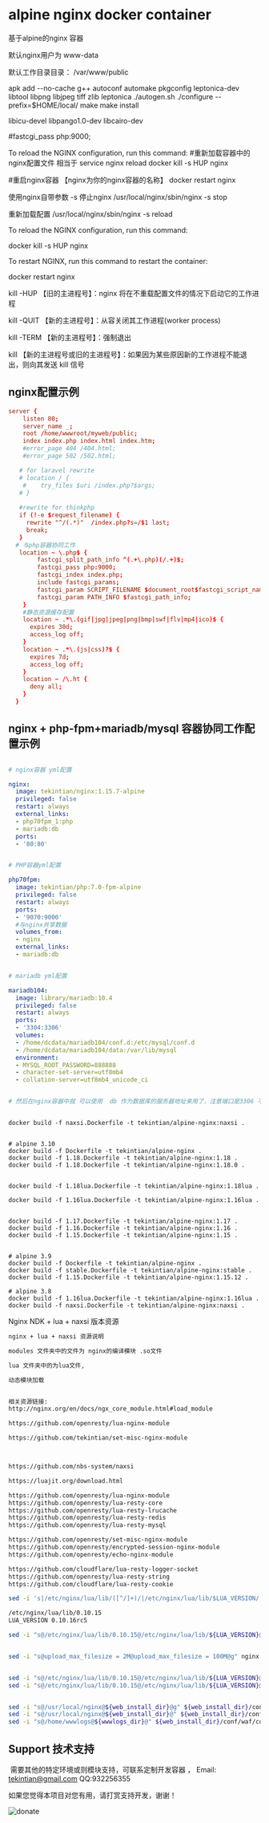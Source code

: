# alpine nginx docker container

基于alpine的nginx 容器

默认nginx用户为 www-data

默认工作目录目录： /var/www/public


apk add --no-cache g++ autoconf automake pkgconfig leptonica-dev libtool libpng libjpeg tiff zlib leptonica
./autogen.sh
./configure --prefix=$HOME/local/
make
make install

libicu-devel  libpango1.0-dev  libcairo-dev


#fastcgi_pass php:9000;


To reload the NGINX configuration, run this command:
#重新加载容器中的nginx配置文件 相当于 service nginx reload
docker kill -s HUP nginx

#重启nginx容器 【nginx为你的nginx容器的名称】
docker restart nginx


使用nginx自带参数 -s 停止nginx
/usr/local/nginx/sbin/nginx -s stop

重新加载配置
/usr/local/nginx/sbin/nginx -s reload


To reload the NGINX configuration, run this command:

docker kill -s HUP nginx

To restart NGINX, run this command to restart the container:

docker restart nginx



kill -HUP 【旧的主进程号】：nginx 将在不重载配置文件的情况下启动它的工作进程

kill -QUIT 【新的主进程号】：从容关闭其工作进程(worker process)

kill -TERM 【新的主进程号】：强制退出

kill 【新的主进程号或旧的主进程号】：如果因为某些原因新的工作进程不能退出，则向其发送 kill 信号



## nginx配置示例

```conf
server {
    listen 80;
    server_name _;
    root /home/wwwroot/myweb/public;
    index index.php index.html index.htm;
    #error_page 404 /404.html;
    #error_page 502 /502.html;

   # for laravel rewrite
   # location / {
    #    try_files $uri /index.php?$args;
   # }
   
   #rewrite for thinkphp
   if (!-e $request_filename) {
     rewrite "^/(.*)"  /index.php?s=/$1 last;
     break;
   }
  # 与php容器协同工作
   location ~ \.php$ {
        fastcgi_split_path_info ^(.+\.php)(/.+)$;
        fastcgi_pass php:9000;
        fastcgi_index index.php;
        include fastcgi_params;
        fastcgi_param SCRIPT_FILENAME $document_root$fastcgi_script_name;
        fastcgi_param PATH_INFO $fastcgi_path_info;
    }
    #静态资源缓存配置
    location ~ .*\.(gif|jpg|jpeg|png|bmp|swf|flv|mp4|ico)$ {
      expires 30d;
      access_log off;
    }
    location ~ .*\.(js|css)?$ {
      expires 7d;
      access_log off;
    }
    location ~ /\.ht {
      deny all;
    }
  }
```



## nginx + php-fpm+mariadb/mysql 容器协同工作配置示例

```yml

# nginx容器 yml配置

nginx:
  image: tekintian/nginx:1.15.7-alpine
  privileged: false
  restart: always
  external_links:
  - php70fpm_1:php
  - mariadb:db
  ports:
  - '80:80'


# PHP容器yml配置

php70fpm:
  image: tekintian/php:7.0-fpm-alpine
  privileged: false
  restart: always
  ports:
  - '9070:9000'
  #与nginx共享数据
  volumes_from:
  - nginx
  external_links:
  - mariadb:db


# mariadb yml配置

mariadb104:
  image: library/mariadb:10.4
  privileged: false
  restart: always
  ports:
  - '3304:3306'
  volumes:
  - /home/dcdata/mariadb104/conf.d:/etc/mysql/conf.d
  - /home/dcdata/mariadb104/data:/var/lib/mysql
  environment:
  - MYSQL_ROOT_PASSWORD=888888
  - character-set-server=utf8mb4
  - collation-server=utf8mb4_unicode_ci


# 然后在nginx容器中就 可以使用  db 作为数据库的服务器地址来用了，注意端口是3306 不是你对外暴露的端口。
```

~~~shell

docker build -f naxsi.Dockerfile -t tekintian/alpine-nginx:naxsi .


# alpine 3.10
docker build -f Dockerfile -t tekintian/alpine-nginx .
docker build -f 1.18.Dockerfile -t tekintian/alpine-nginx:1.18 .
docker build -f 1.18.Dockerfile -t tekintian/alpine-nginx:1.18.0 .


docker build -f 1.18lua.Dockerfile -t tekintian/alpine-nginx:1.18lua .

docker build -f 1.16lua.Dockerfile -t tekintian/alpine-nginx:1.16lua .


docker build -f 1.17.Dockerfile -t tekintian/alpine-nginx:1.17 .
docker build -f 1.16.Dockerfile -t tekintian/alpine-nginx:1.16 .
docker build -f 1.15.Dockerfile -t tekintian/alpine-nginx:1.15 .


# alpine 3.9
docker build -f Dockerfile -t tekintian/alpine-nginx .
docker build -f stable.Dockerfile -t tekintian/alpine-nginx:stable .
docker build -f 1.15.Dockerfile -t tekintian/alpine-nginx:1.15.12 .

# alpine 3.8
docker build -f 1.16lua.Dockerfile -t tekintian/alpine-nginx:1.16lua .
docker build -f naxsi.Dockerfile -t tekintian/alpine-nginx:naxsi .

~~~

Nginx NDK + lua + naxsi 版本资源
~~~html
nginx + lua + naxsi 资源说明

modules 文件夹中的文件为 nginx的编译模块 .so文件

lua 文件夹中的为lua文件,

动态模块加载


相关资源链接:
http://nginx.org/en/docs/ngx_core_module.html#load_module

https://github.com/openresty/lua-nginx-module

https://github.com/tekintian/set-misc-nginx-module



https://github.com/nbs-system/naxsi

https://luajit.org/download.html

https://github.com/openresty/lua-nginx-module
https://github.com/openresty/lua-resty-core
https://github.com/openresty/lua-resty-lrucache
https://github.com/openresty/lua-resty-redis
https://github.com/openresty/lua-resty-mysql

https://github.com/openresty/set-misc-nginx-module
https://github.com/openresty/encrypted-session-nginx-module
https://github.com/openresty/echo-nginx-module

https://github.com/cloudflare/lua-resty-logger-socket
https://github.com/openresty/lua-resty-string
https://github.com/cloudflare/lua-resty-cookie

~~~

~~~sh
sed -i 's|/etc/nginx/lua/lib/([^/]+)/|/etc/nginx/lua/lib/$LUA_VERSION/|g' nginx.conf

/etc/nginx/lua/lib/0.10.15
LUA_VERSION 0.10.16rc5

sed -i "s@/etc/nginx/lua/lib/0.10.15@/etc/nginx/lua/lib/${LUA_VERSION}@g" nginx.conf


sed -i "s@upload_max_filesize = 2M@upload_max_filesize = 100M@g" nginx.conf


sed -i "s@/etc/nginx/lua/lib/0.10.15@/etc/nginx/lua/lib/${LUA_VERSION}@g" nginx.conf
sed -i "s@/etc/nginx/lua/lib/0.10.15@/etc/nginx/lua/lib/${LUA_VERSION}@g" nginx.conf


sed -i "s@/usr/local/nginx@${web_install_dir}@g" ${web_install_dir}/conf/waf.conf
sed -i "s@/usr/local/nginx@${web_install_dir}@" ${web_install_dir}/conf/waf/config.lua
sed -i "s@/home/wwwlogs@${wwwlogs_dir}@" ${web_install_dir}/conf/waf/config.lua

~~~


## Support 技术支持

​	需要其他的特定环境或则模块支持，可联系定制开发容器 ， Email: tekintian@gmail.com  QQ:932256355

如果您觉得本项目对您有用，请打赏支持开发，谢谢！

![donate](donate.png)



